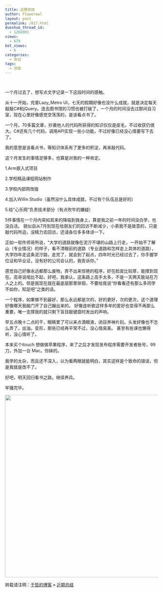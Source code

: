 ```yaml
---
title: 近期总结
author: Flowerowl
layout: post
permalink: /817.html
duoshuo_thread_id:
  - 1266901
views:
  - 679
bot_views:
  - 6
categories:
  - 杂记
tags:
  - 总结
---
```

&nbsp;

一个月过去了，想写点文字记录一下这段时间的感触。

从十一开始，完善Lazy_Metro UI，七天的假期好像也没什么成就，就是决定每天敲敲C#和jQuery。连去图书馆的习惯也被打破了，一个月的时间没去过那间自习室，现在心里好像感觉空荡荡的，是该看点书了。

一个月，70多篇文章，抄袭他人的代码所获得的知识仅仅是皮毛，不过收获仍很大。C#还有几个代码，调用API实现一些小功能，不过好像已经没心情要写下去了。

我的意思是该看点书，等知识体系有了更多的积淀，再来敲代码。

这个月发生的事情足够多，也算是对我的一种肯定。

1.Arm嵌入式项目

2.学校精品课程网站制作

3.学校内部网改版

4.加入Willin Studio（虽然没什么具体成就，不过有个队伍总是好的）

5.给“心乐网”负责技术部分（有点吹牛的嫌疑）

5件事情在一个月内突如其来的降临到我身上，算是我之前一年的时间没白学，也没白活。 貌似自从7月到现在给朋友们的回访不断减少，小弟我不是故意的，只是敲代码所迫，没精力去回访，还请各位多多体谅一下。

正如一软件师哥所说，“大学的道路就像在泥泞不堪的山路上行走，一开始不了解山（专业情况）的样子，看不清眼前的道路（专业道路和怎样走上具体的道路），大学四年走这条泥泞路，走完了，就会到了起点，四年时光已经过去了，你手握学位证和毕业证，没有好的公司会认的，我告诉你。”

感觉自己好像永远都那么废物，弄不出来惊艳的程序，好在脸皮比较厚，能撑到现在。高哥说咱比不起，好吧，我承认，这条路上高手太多，不是一天两天能站在万人之上的。但是我现在就在最底层那里徘徊，不要给我说“你看看还有那么多同学不如你，知足吧”之类的话。

一个程序，如果做不到最好，那么永远都是次的，好的更好，次的更次，这个道理好像哪天我脑门开了自己蹦出来的。 好像连听歌这样多年的爱好也变得不再那么重要，唯一支撑我的就只剩下盲目敲键盘时发出的声响。

早五点晚十二点的干，眼睛累了可以来点滴眼液，闭目养神片刻。头发好像也不怎么弄了，出油，变形，那些已经再平常不过，没心情臭美。 甚至有些课也懒得听，没心情听了。

本来买个itouch 想做做苹果程序，来了之后才发现发布程序需要开发者账号，99 刀，外加一台 Mac。你妹的。

我学的太杂，而且还不深入，以为看两眼就能明白，其实这样是个致命的错误，但是我就是改不了。

好吧，明天回归看书之路，继续养兵。

牢骚完毕。

<img class="aligncenter size-full wp-image-818" title="Lazynight | 夜阑" src="http://lazynight.me/wp-content/uploads/2011/11/1004955152254c9161.jpg" alt="" width="600" height="600" />

转载请注明：[于哲的博客][1] &raquo; [近期总结][2]

 [1]: http://lazynight.me
 [2]: http://lazynight.me/817.html